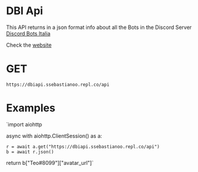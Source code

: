 # DBI Api

This API returns in a json format info about all the Bots in the Discord Server [Discord Bots Italia](https://www.discordbotsitalia.tk/join)

Check the [website](https://dbiapi.ssebastianoo.repl.co)

# GET

`https://dbiapi.ssebastianoo.repl.co/api`

# Examples 

`import aiohttp

async with aiohttp.ClientSession() as a:

    r = await a.get("https://dbiapi.ssebastianoo.repl.co/api")
    b = await r.json()
    
return b["Teo#8099"]["avatar_url"]`
